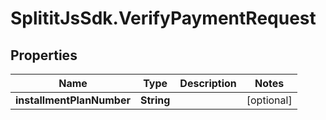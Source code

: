 # SplititJsSdk.VerifyPaymentRequest

## Properties

Name | Type | Description | Notes
------------ | ------------- | ------------- | -------------
**installmentPlanNumber** | **String** |  | [optional] 


